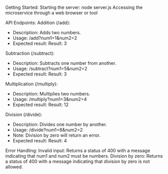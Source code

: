 Getting Started:
Starting the server: node server.js
Accessing the microservice through a web browser or tool


API Endpoints:
Addition (/add):
- Description: Adds two numbers.
- Usage: /add?num1=1&num2=2
- Expected result: Result: 3

Subtraction (/subtract):
- Description: Subtracts one number from another.
- Usage: /subtract?num1=5&num2=2
- Expected result: Result: 3

Multiplication (/multiply):
- Description: Multiplies two numbers.
- Usage: /multiply?num1=3&num2=4
- Expected result: Result: 12

Division (/divide):
- Description: Divides one number by another.
- Usage: /divide?num1=8&num2=2
- Note: Division by zero will return an error.
- Expected result: Result: 4


Error Handling:
Invalid input: Returns a status of 400 with a message indicating that num1 and num2 must be numbers.
Division by zero: Returns a status of 400 with a message indicating that division by zero is not allowed.
